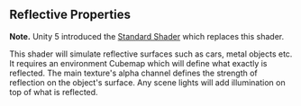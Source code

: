 Reflective Properties
---------------------

**Note.** Unity 5 introduced the [Standard Shader](shader-StandardShader) which replaces this shader.

This shader will simulate reflective surfaces such as cars, metal objects etc. It requires an environment Cubemap which will define what exactly is reflected. The main texture's alpha channel defines the strength of reflection on the object's surface. Any scene lights will add illumination on top of what is reflected.
